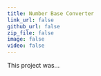 ```yaml
---
title: Number Base Converter
link_url: false
github_url: false
zip_file: false
image: false
video: false
---
```


This project was... 
